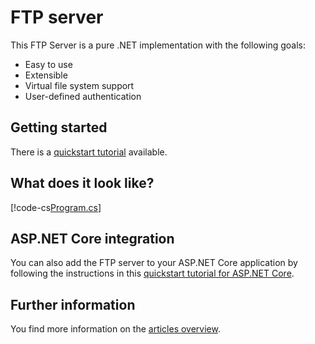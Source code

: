 # FTP server

This FTP Server is a pure .NET implementation with the following goals:

- Easy to use
- Extensible
- Virtual file system support
- User-defined authentication

## Getting started

There is a [quickstart tutorial](xref:quickstart) available.

## What does it look like?

[!code-cs[Program.cs](code-snippets/quickstart/Program.cs#L17-L48 "Main program code")]

## ASP.NET Core integration

You can also add the FTP server to your ASP.NET Core application by
following the instructions in this [quickstart tutorial for ASP.NET Core](xref:quickstart-aspnetcore-host).

## Further information

You find more information on the [articles overview](articles/intro.md).
